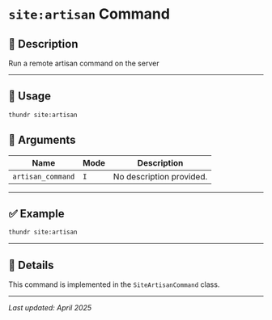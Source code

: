 # `site:artisan` Command

## 📝 Description

Run a remote artisan command on the server

---

## 🚀 Usage

```bash
thundr site:artisan
```

## 🧾 Arguments

| Name | Mode | Description |
|------|------|-------------|
| `artisan_command` | `I` | No description provided. |




---

## ✅ Example

```bash
thundr site:artisan
```

---

## 🧠 Details

This command is implemented in the `SiteArtisanCommand` class.

---

_Last updated: April 2025_
